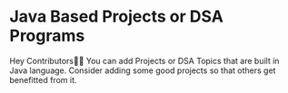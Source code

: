 # Java Based Projects or DSA Programs

Hey Contributors👋🏻 You can add Projects or DSA Topics that are built in Java language. Consider adding some good projects so that others get benefitted from it.
